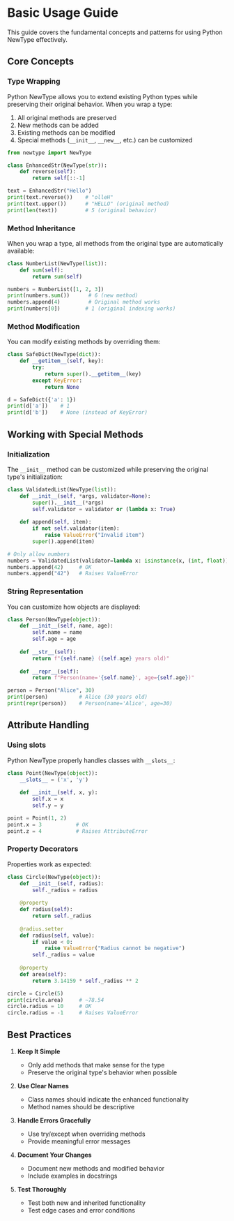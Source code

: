 # Basic Usage Guide

This guide covers the fundamental concepts and patterns for using Python NewType effectively.

## Core Concepts

### Type Wrapping

Python NewType allows you to extend existing Python types while preserving their original behavior. When you wrap a type:

1. All original methods are preserved
2. New methods can be added
3. Existing methods can be modified
4. Special methods (`__init__`, `__new__`, etc.) can be customized

```python
from newtype import NewType

class EnhancedStr(NewType(str)):
    def reverse(self):
        return self[::-1]

text = EnhancedStr("Hello")
print(text.reverse())    # "olleH"
print(text.upper())      # "HELLO" (original method)
print(len(text))         # 5 (original behavior)
```

### Method Inheritance

When you wrap a type, all methods from the original type are automatically available:

```python
class NumberList(NewType(list)):
    def sum(self):
        return sum(self)

numbers = NumberList([1, 2, 3])
print(numbers.sum())      # 6 (new method)
numbers.append(4)         # Original method works
print(numbers[0])        # 1 (original indexing works)
```

### Method Modification

You can modify existing methods by overriding them:

```python
class SafeDict(NewType(dict)):
    def __getitem__(self, key):
        try:
            return super().__getitem__(key)
        except KeyError:
            return None

d = SafeDict({'a': 1})
print(d['a'])    # 1
print(d['b'])    # None (instead of KeyError)
```

## Working with Special Methods

### Initialization

The `__init__` method can be customized while preserving the original type's initialization:

```python
class ValidatedList(NewType(list)):
    def __init__(self, *args, validator=None):
        super().__init__(*args)
        self.validator = validator or (lambda x: True)
    
    def append(self, item):
        if not self.validator(item):
            raise ValueError("Invalid item")
        super().append(item)

# Only allow numbers
numbers = ValidatedList(validator=lambda x: isinstance(x, (int, float)))
numbers.append(42)     # OK
numbers.append("42")   # Raises ValueError
```

### String Representation

You can customize how objects are displayed:

```python
class Person(NewType(object)):
    def __init__(self, name, age):
        self.name = name
        self.age = age
    
    def __str__(self):
        return f"{self.name} ({self.age} years old)"
    
    def __repr__(self):
        return f"Person(name='{self.name}', age={self.age})"

person = Person("Alice", 30)
print(person)          # Alice (30 years old)
print(repr(person))    # Person(name='Alice', age=30)
```

## Attribute Handling

### Using __slots__

Python NewType properly handles classes with `__slots__`:

```python
class Point(NewType(object)):
    __slots__ = ('x', 'y')
    
    def __init__(self, x, y):
        self.x = x
        self.y = y

point = Point(1, 2)
point.x = 3           # OK
point.z = 4           # Raises AttributeError
```

### Property Decorators

Properties work as expected:

```python
class Circle(NewType(object)):
    def __init__(self, radius):
        self._radius = radius
    
    @property
    def radius(self):
        return self._radius
    
    @radius.setter
    def radius(self, value):
        if value < 0:
            raise ValueError("Radius cannot be negative")
        self._radius = value
    
    @property
    def area(self):
        return 3.14159 * self._radius ** 2

circle = Circle(5)
print(circle.area)     # ~78.54
circle.radius = 10     # OK
circle.radius = -1     # Raises ValueError
```

## Best Practices

1. **Keep It Simple**
   - Only add methods that make sense for the type
   - Preserve the original type's behavior when possible

2. **Use Clear Names**
   - Class names should indicate the enhanced functionality
   - Method names should be descriptive

3. **Handle Errors Gracefully**
   - Use try/except when overriding methods
   - Provide meaningful error messages

4. **Document Your Changes**
   - Document new methods and modified behavior
   - Include examples in docstrings

5. **Test Thoroughly**
   - Test both new and inherited functionality
   - Test edge cases and error conditions